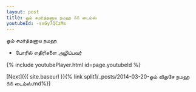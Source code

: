 ```yaml
---
layout: post
title: ஓம் சமர்த்தனாய நமஹ ௧௧ டைம்ஸ்
youtubeId: -sxGy7QCzMs
---
```

 
 
 ஓம் சமர்த்தனாய நமஹ  
 
 -  போரில் எதிரிகளை அழிப்பவர் 
 
  
 
  
 
 
 
 
 
 


{% include youtubePlayer.html id=page.youtubeId %}
 
[Next]({{ site.baseurl }}{% link  split1/_posts/2014-03-20-ஓம் விதுசே நமஹ ௧௧ டைம்ஸ்.md%})
 
